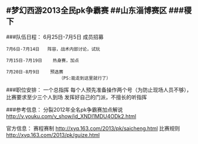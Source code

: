 #梦幻西游2013全民pk争霸赛
##山东淄博赛区
###稷下
---
###队伍日程：
    6月25日-7月5日    成员招募

    7月6日-7月14日   阵容，战术内部讨论，试玩

    7月15日-7月19日    热身赛，加点

    7月20日-8月9日    预选赛
                        （PS:能走到这里就行了）
###职位安排：
    一个总指挥
    每个人预先准备操作两个号（为防止现场人员不够），比赛要求至少三个人到场
    发挥好自己的门派，不擅长的听指挥

###参考信息：
    分裂2012年全名pk争霸赛加点解说
        http://v.youku.com/v_show/id_XNDI1MDU4ODk2.html

官方信息：
    赛程赛制
    http://xyq.163.com/2013/pk/saicheng.html
    比赛规则
    http://xyq.163.com/2013/pk/guize.html